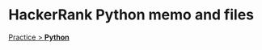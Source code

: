 # HackerRank Python memo and files

[Practice > __Python__](https://www.hackerrank.com/domains/python?filters%5Bstatus%5D%5B%5D=unsolved&badge_type=python)
